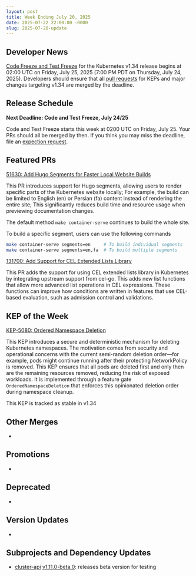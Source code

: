 ```yaml
---
layout: post
title: Week Ending July 20, 2025
date: 2025-07-22 22:00:00 -0000
slug: 2025-07-20-update
---
```


## Developer News

[Code Freeze and Test Freeze](https://github.com/kubernetes/sig-release/blob/master/releases/release_phases.md#code-freeze) for the Kubernetes v1.34 release begins at 02:00 UTC on Friday, July 25, 2025 (7:00 PM PDT on Thursday, July 24, 2025). Developers should ensure that all [pull requests]([https://sessionize.com/maintainer-summit-na-2025](https://github.com/kubernetes/kubernetes/pulls)) for KEPs and major changes targeting v1.34 are merged by the deadline.

## Release Schedule

**Next Deadline: Code and Test Freeze, July 24/25**

Code and Test Freeze starts this week at 0200 UTC on Friday, July 25. Your PRs should all be merged by then. If you think you may miss the deadline, file an [expection request](https://github.com/kubernetes/sig-release/blob/master/releases/EXCEPTIONS.md).


## Featured PRs

[51630: Add Hugo Segments for Faster Local Website Builds](https://github.com/kubernetes/website/pull/51630)

This PR introduces support for Hugo segments, allowing users to render specific parts of the Kubernetes website locally; For example, the build can be limited to English (en) or Persian (fa) content instead of rendering the entire site; This significantly reduces build time and resource usage when previewing documentation changes.

The default method `make container-serve` continues to build the whole site. 

To build a specific segment, users can use the following commands 
```bash
make container-serve segments=en     # To build individual segments
make container-serve segments=en,fa  # To build multiple segments
```

[131700: Add Support for CEL Extended Lists Library](https://github.com/kubernetes/kubernetes/pull/131700)

This PR adds the support for using CEL extended lists library in Kubernetes by integrating upstream support from cel-go. This adds new list functions that allow more advanced list operations in CEL expressions. These functions can improve how conditions are written in features that use CEL-based evaluation, such as admission control and validations.

## KEP of the Week

[KEP-5080: Ordered Namespace Deletion](https://github.com/kubernetes/enhancements/blob/master/keps/sig-api-machinery/5080-ordered-namespace-deletion/README.md)

This KEP introduces a secure and deterministic mechanism for deleting Kubernetes namespaces. The motivation comes from security and operational concerns with the current semi-random deletion order—for example, pods might continue running after their protecting NetworkPolicy is removed. This KEP ensures that all pods are deleted first and only then are the remaining resources removed, reducing the risk of exposed workloads. It is implemented through a feature gate `OrderedNamespaceDeletion` that enforces this opinionated deletion order during namespace cleanup.

This KEP is tracked as stable in v1.34

## Other Merges

*

## Promotions

*

## Deprecated

*

## Version Updates

*

## Subprojects and Dependency Updates

* [cluster-api](https://github.com/kubernetes-sigs/cluster-api) [v1.11.0-beta.0](https://github.com/kubernetes-sigs/cluster-api/releases/tag/v1.11.0-beta.0): releases beta version for testing
